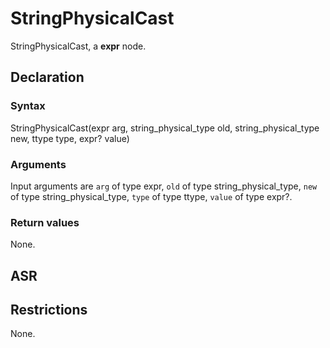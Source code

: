 <!-- This is an automatically generated file. Do not edit it manually. -->

# StringPhysicalCast

StringPhysicalCast, a **expr** node.

## Declaration

### Syntax

StringPhysicalCast(expr arg, string_physical_type old, string_physical_type new, ttype type, expr? value)

### Arguments
Input arguments are `arg` of type expr, `old` of type string_physical_type, `new` of type string_physical_type, `type` of type ttype, `value` of type expr?.

### Return values

None.

## ASR

<!-- Generate ASR using pickle. -->

## Restrictions

<!-- Generated from asr_verify.cpp. -->
None.